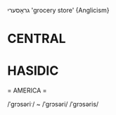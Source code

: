 גראָסערי
'grocery store'
{Anglicism}

CENTRAL
========

HASIDIC
=======
= AMERICA = 

/ˈgrɔsəriˑ/ ~ /ˈgrɔsəri/
/ˈgrɔsəris/